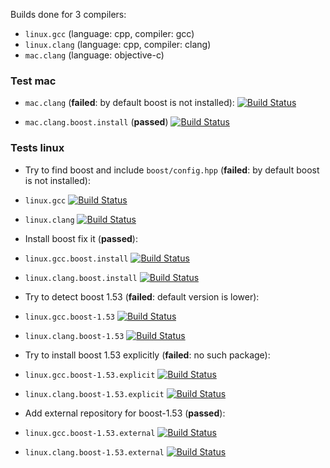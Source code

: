 Builds done for 3 compilers:
* `linux.gcc` (language: cpp, compiler: gcc)
* `linux.clang` (language: cpp, compiler: clang)
* `mac.clang` (language: objective-c)

### Test mac
* `mac.clang` (**failed**: by default boost is not installed):
[![Build Status](https://travis-ci.org/travis-ci-tester/travis-test-boost.png?branch=mac.clang)](https://travis-ci.org/travis-ci-tester/travis-test-boost)

* `mac.clang.boost.install` (**passed**)
[![Build Status](https://travis-ci.org/travis-ci-tester/travis-test-boost.png?branch=mac.clang.boost.install)](https://travis-ci.org/travis-ci-tester/travis-test-boost)

### Tests linux
* Try to find boost and include `boost/config.hpp` (**failed**: by default boost is not installed):
 * `linux.gcc`
[![Build Status](https://travis-ci.org/travis-ci-tester/travis-test-boost.png?branch=linux.gcc)](https://travis-ci.org/travis-ci-tester/travis-test-boost)
 * `linux.clang`
[![Build Status](https://travis-ci.org/travis-ci-tester/travis-test-boost.png?branch=linux.clang)](https://travis-ci.org/travis-ci-tester/travis-test-boost)

* Install boost fix it (**passed**):
 * `linux.gcc.boost.install`
[![Build Status](https://travis-ci.org/travis-ci-tester/travis-test-boost.png?branch=linux.gcc.boost.install)](https://travis-ci.org/travis-ci-tester/travis-test-boost)
 * `linux.clang.boost.install`
[![Build Status](https://travis-ci.org/travis-ci-tester/travis-test-boost.png?branch=linux.clang.boost.install)](https://travis-ci.org/travis-ci-tester/travis-test-boost)

* Try to detect boost 1.53 (**failed**: default version is lower):
 * `linux.gcc.boost-1.53`
[![Build Status](https://travis-ci.org/travis-ci-tester/travis-test-boost.png?branch=linux.gcc.boost-1.53)](https://travis-ci.org/travis-ci-tester/travis-test-boost)
 * `linux.clang.boost-1.53`
[![Build Status](https://travis-ci.org/travis-ci-tester/travis-test-boost.png?branch=linux.clang.boost-1.53)](https://travis-ci.org/travis-ci-tester/travis-test-boost)

* Try to install boost 1.53 explicitly (**failed**: no such package):
 * `linux.gcc.boost-1.53.explicit`
[![Build Status](https://travis-ci.org/travis-ci-tester/travis-test-boost.png?branch=linux.gcc.boost-1.53.explicit)](https://travis-ci.org/travis-ci-tester/travis-test-boost)
 * `linux.clang.boost-1.53.explicit`
[![Build Status](https://travis-ci.org/travis-ci-tester/travis-test-boost.png?branch=linux.clang.boost-1.53.explicit)](https://travis-ci.org/travis-ci-tester/travis-test-boost)

* Add external repository for boost-1.53 (**passed**):
 * `linux.gcc.boost-1.53.external`
[![Build Status](https://travis-ci.org/travis-ci-tester/travis-test-boost.png?branch=linux.gcc.boost-1.53.external)](https://travis-ci.org/travis-ci-tester/travis-test-boost)
 * `linux.clang.boost-1.53.external`
[![Build Status](https://travis-ci.org/travis-ci-tester/travis-test-boost.png?branch=linux.clang.boost-1.53.external)](https://travis-ci.org/travis-ci-tester/travis-test-boost)
